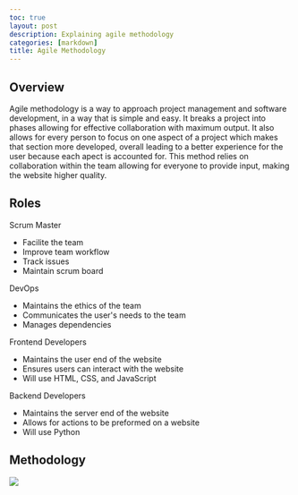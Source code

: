 ```yaml
---
toc: true
layout: post
description: Explaining agile methodology
categories: [markdown]
title: Agile Methodology
---
```


## Overview

Agile methodology is a way to approach project management and software development, in a way that is simple and easy. It breaks a project into phases allowing for effective collaboration with maximum output. It also allows for every person to focus on one aspect of a project which makes that section more developed, overall leading to a better experience for the user because each apect is accounted for. This method relies on collaboration within the team allowing for everyone to provide input, making the website higher quality.

## Roles

Scrum Master

- Facilite the team
- Improve team workflow
- Track issues
- Maintain scrum board

DevOps

- Maintains the ethics of the team
- Communicates the user's needs to the team
- Manages dependencies

Frontend Developers

- Maintains the user end of the website
- Ensures users can interact with the website
- Will use HTML, CSS, and JavaScript

Backend Developers

- Maintains the server end of the website
- Allows for actions to be preformed on a website
- Will use Python

## Methodology

![](https://file%2B.vscode-resource.vscode-cdn.net/c%3A/Users/singh/OneDrive/Pictures/Agile.png?version%3D1664174927724)